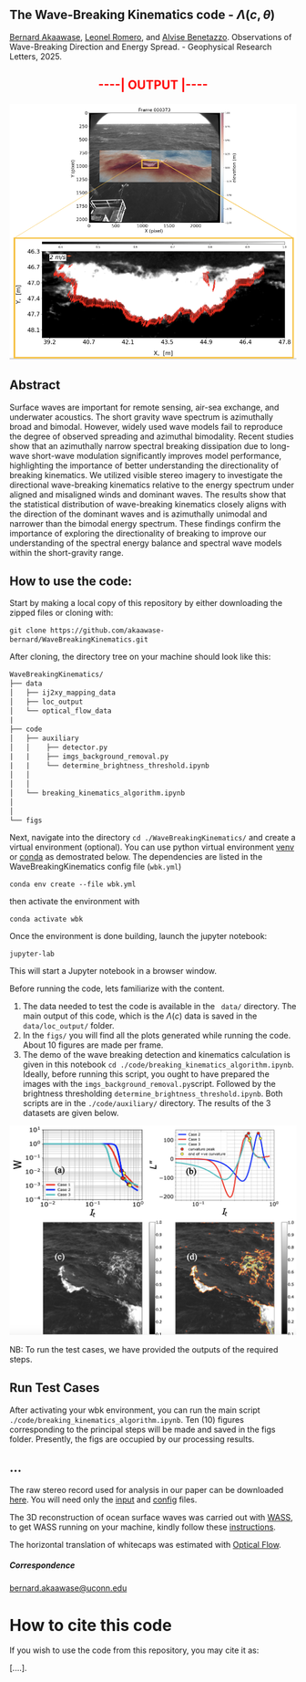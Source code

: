 ## The Wave-Breaking Kinematics code - $\Lambda(c, \theta)$ 

[Bernard Akaawase](https://marinesciences.uconn.edu/person/bernard-akaawase/), [Leonel Romero](https://marinesciences.uconn.edu/person/leonel-romero/), and [Alvise Benetazzo](http://www.ismar.cnr.it/people/benetazzo-alvise?set_language=en&cl=en). Observations of Wave-Breaking Direction and Energy Spread. - Geophysical Research Letters, 2025. 
## <p align="center" style="font-size: 40 px; color: red;"> ----| OUTPUT |---- </p>

<div align="center">
    <img src="utils/breaker_example.png" width="600">
</div>

## Abstract 
Surface waves are important for remote sensing, air-sea exchange, and underwater acoustics. 
The short gravity wave spectrum is azimuthally broad and bimodal. However, widely used wave models fail to reproduce the degree of observed spreading and azimuthal bimodality. 
Recent studies show that an azimuthally narrow spectral breaking dissipation due to long-wave short-wave modulation significantly improves model performance, highlighting the importance of better understanding the directionality of breaking kinematics.
We utilized visible stereo imagery to investigate the directional wave-breaking kinematics relative to the energy spectrum under aligned and misaligned winds and dominant waves.
The results show that the statistical distribution of wave-breaking kinematics closely aligns with the direction of the dominant waves and is azimuthally unimodal and narrower than the bimodal energy spectrum. 
These findings confirm the importance of exploring the directionality of breaking to improve our understanding of the spectral energy balance and spectral wave models within the short-gravity range.

## How to use the code:

Start by making a local copy of this repository by either downloading the zipped files or cloning with:

``` 
git clone https://github.com/akaawase-bernard/WaveBreakingKinematics.git
```

After cloning, the directory tree on your machine should look like this:
```
WaveBreakingKinematics/
├── data
│   ├── ij2xy_mapping_data
│   ├── loc_output
│   └── optical_flow_data
|
├── code
│   ├── auxiliary
│   │    ├── detector.py
|   |    ├── imgs_background_removal.py
|   |    └── determine_brightness_threshold.ipynb
│   │    
│   │    
│   └── breaking_kinematics_algorithm.ipynb
│        
│        
└── figs
```
Next, navigate into the directory `cd ./WaveBreakingKinematics/` and create a virtual environment (optional). You can use python virtual environment [venv](https://docs.python.org/3/library/venv.html#creating-virtual-environments) or [conda](https://anaconda.org/) as demostrated below. The dependencies are listed in the WaveBreakingKinematics config file (`wbk.yml`)   
```
conda env create --file wbk.yml
``` 
then activate the environment with  
```
conda activate wbk
```
Once the environment is done building, launch the jupyter notebook:
```
jupyter-lab
```
This will start a Jupyter notebook in a browser window.

Before running the code, lets familiarize with the content. 
1. The data needed to test the code is available in the ` data/` directory. The main output of this code, which is the $\Lambda(c)$ data is saved in the `data/loc_output/` folder.
2. In the `figs/` you will find all the plots generated while running the code. About 10 figures are made per frame.
3. The demo of the wave breaking detection and kinematics calculation is given in this notebook `cd ./code/breaking_kinematics_algorithm.ipynb`. Ideally, before running this script, you ought to have prepared the images with the `imgs_background_removal.py`script. Followed by the brightness thresholding `determine_brightness_threshold.ipynb`. Both scripts are in the `./code/auxiliary/` directory.
The results of the 3 datasets are given below.
<div align="center">
    <img src="utils/brightness_thrsh.png" width="600">
</div>


 NB: To run the test cases, we have provided the outputs of the required steps.

## Run Test Cases
After activating your wbk environment, you can run the main script `./code/breaking_kinematics_algorithm.ipynb`. Ten (10) figures corresponding to the principal steps will be made and saved in the figs folder. Presently, the figs are occupied by our processing results.

## ... 

The raw stereo record used for analysis in our paper can be downloaded [here](https://data-dataref.ifremer.fr/stereo/AA_2015/2015-03-05_10-35-00_12Hz/). You will need only the [input](https://data-dataref.ifremer.fr/stereo/AA_2015/2015-03-05_10-35-00_12Hz/input/) and [config](https://data-dataref.ifremer.fr/stereo/AA_2015/2015-03-05_10-35-00_12Hz/config/) files. 

The 3D reconstruction of ocean surface waves was carried out with [WASS](https://sites.google.com/unive.it/wass/software/wass), to get WASS running on your machine, kindly follow these [instructions](https://sites.google.com/unive.it/wass/software/wass/getting-started?authuser=0). 

The horizontal translation of whitecaps was estimated with [Optical Flow]([https://pivlab.blogspot.com](https://docs.opencv.org/3.4/d4/dee/tutorial_optical_flow.html)/).

##### Correspondence 
<bernard.akaawase@uconn.edu>


# How to cite this code

If you wish to use the code from this repository, you may cite it as: 

[....]. 

